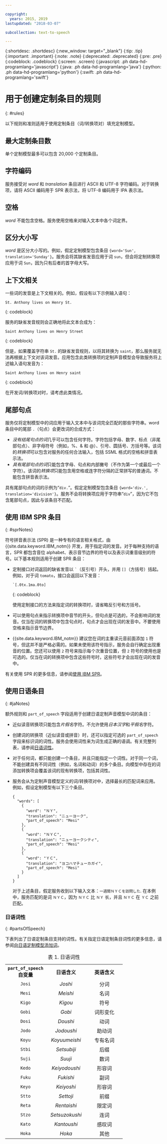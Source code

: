 ```yaml
---

copyright:
  years: 2015, 2019
lastupdated: "2018-03-07"

subcollection: text-to-speech

---
```


{:shortdesc: .shortdesc}
{:new_window: target="_blank"}
{:tip: .tip}
{:important: .important}
{:note: .note}
{:deprecated: .deprecated}
{:pre: .pre}
{:codeblock: .codeblock}
{:screen: .screen}
{:javascript: .ph data-hd-programlang='javascript'}
{:java: .ph data-hd-programlang='java'}
{:python: .ph data-hd-programlang='python'}
{:swift: .ph data-hd-programlang='swift'}

# 用于创建定制条目的规则
{: #rules}

以下规则和准则适用于使用定制条目（词/转换项对）填充定制模型。

## 最大定制条目数

单个定制模型最多可以包含 20,000 个定制条目。

## 字符编码

服务接受对 *word* 和 *translation* 条目进行 ASCII 和 UTF-8 字符编码。对于转换项，请将 ASCII 编码用于 SPR 表示法，将 UTF-8 编码用于 IPA 表示法。

## 空格

*word* 不能包含空格。服务使用空格来对输入文本中各个词定界。

## 区分大小写

*word* 是区分大小写的。例如，假定定制模型包含条目 `{word='Sun', translation='Sunday'}`。服务会将其缺省发音应用于词 `sun`，但会将定制转换项应用于词 `Sun`，因为只有后者的首字母大写。


## 上下文相关

一些词的发音是上下文相关的。例如，假设有以下示例输入语句：

```
St. Anthony lives on Henry St.
```
{: codeblock}

服务的缺省发音规则会正确地将此文本合成为：

```
Saint Anthony lives on Henry Street
```
{: codeblock}

但是，如果覆盖字符串 `St.` 的缺省发音规则，以将其转换为 `saint`，那么服务就无法再根据上下文对该词发音。应用包含此类转换项的定制声音模型会导致服务将上述输入语句发音为：

```
Saint Anthony lives on Henry saint
```
{: codeblock}

在开发词/转换项对时，请考虑此类情况。

## 尾部句点

服务仅将定制模型中的词应用于输入文本中与该词完全匹配的那些字符串。word 条目中的尾部 `.`（句点）会更改词的合成方式：

-   *没有结尾句点的词*几乎可以包含任何字符。字符包括字母、数字、标点（非尾部句点）、非字母符号（例如，%、&amp; 和 @）、引号、圆括号、方括号等。该词的*转换项*可以包含对服务的任何合法输入，包括 SSML 格式的空格和拼音表示法。
-   *具有尾部句点的词*只能包含字母、句点和内部撇号（不作为第一个或最后一个字符）。该词的*转换项*只能包含用空格或连字符分隔的正常拼写的普通词。不能包含拼音表示法。

具有尾部句点的词的示例为“`div.`”。假定定制模型包含条目 `{word='div.', translation='division'}`。服务不会将转换项应用于字符串“`div`”，因为它不包含尾部句点，因此与该条目不匹配。

## 使用 IBM SPR 条目
{: #sprNotes}

符号拼音表示法 (SPR) 是一种专有的语言相关格式，由 {{site.data.keyword.IBM_notm}} 开发，用于指定词的发音。对于每种支持的语言，SPR 都包含音位 alphabet、表示音节边界的符号以及表示词重音级别的符号。以下基本规则适用于创建 SPR 条目：

-   定制接口对词返回的缺省发音以 <code>&#96;</code>（反引号）开头，并用 `[]`（方括号）括起。例如，对于词 `tomato`，接口会返回以下发音：

    ```xml
    `[.0tx.1ma.0to]
    ```
    {: codeblock}

    使用定制接口的方法来指定词的转换项时，请省略反引号和方括号。
-   可以使用句点来指示转换项中音节的开头，但句点是可选的，不会影响词的发音。仅当在词的转换项中包含句点时，句点才会出现在词的发音中。不要使用空格来指示音节边界。
-   {{site.data.keyword.IBM_notm}} 建议您在词的主重读元音前面添加 `1` 符号，但这并不是严格必需的。如果未使用该符号指示，服务会自行确定出现重音的位置。您还可以使用 `2` 符号来指示每个次重音位置，但 `2` 符号的使用也是可选的。仅当在词的转换项中包含这些符号时，这些符号才会出现在词的发音中。

有关使用 SPR 的更多信息，请参阅[使用 IBM SPR](/docs/services/text-to-speech/SPRs.html)。

## 使用日语条目
{: #jaNotes}

额外规则和 `part_of_speech` 字段适用于创建日语定制声音模型中词的条目：

-   近似读音转换项只能包含*片假名*字符。不允许使用*日本汉字*和*平假名*字符。
-   创建词的转换项（近似读音或拼音）时，还可以指定可选的 `part_of_speech` 字段来标识词的词性。服务会使用词性来为词生成正确的语调。有关完整列表，请参阅[日语词性](#partsOfSpeech)。
-   对于任何词，都只能创建一个条目，并且只能指定一个词性。对于同一个词，不能创建具有不同词性（例如，名词和动词）的多个条目。向模型中存在的词添加转换项会覆盖该词的现有转换项，包括其词性。
-   服务会从为定制声音模型定义的词/转换项对中，选择最长的匹配词来应用。例如，假设定制模型有以下三个条目。

    <pre><code>{
      "words": [
        {
          "word": "&#65326;&#65337;",
          "translation": "&#12491;&#12517;&#12540;&#12520;&#12540;&#12463;",
          "part_of_speech": "Mesi"
        },
        {
          "word": "&#65326;&#65337;&#65315;",
          "translation": "&#12491;&#12517;&#12540;&#12520;&#12540;&#12463;&#12471;&#12486;&#12451;",
          "part_of_speech": "Mesi"
        },
        {
          "word": "&#65337;&#65315;",
          "translation": "&#12520;&#12467;&#12495;&#12510;&#12481;&#12517;&#12540;&#12459;&#12460;&#12452;",
          "part_of_speech": "Mesi"
        }
      ]
    }</code></pre>

    对于上述条目，假定服务收到以下输入文本：<code>&#19968;&#36913;&#38291;&#65326;&#65337;&#65315;&#12434;&#35370;&#21839;&#12375;&#12383;</code>. 在本例中，服务匹配的是词 <code>&#65326;&#65337;&#65315;</code>，因为 <code>&#65326;&#65337;&#65315;</code> 比 <code>&#65326;&#65337;</code> 长，并且 <code>&#65326;&#65337;&#65315;</code> 在 <code>&#65337;&#65315;</code> 之前匹配。

### 日语词性
{: #partsOfSpeech}

下表列出了日语定制条目支持的词性。有关指定日语定制条目词性的更多信息，请参阅[向日语定制模型添加词](/docs/services/text-to-speech/custom-entries.html#cuJapaneseAdd)。

<table style="width:75%">
  <caption>表 1. 日语词性</caption>
  <tr>
    <th style="text-align:center"><code>part_of_speech</code> 自变量</th>
    <th style="text-align:center; width:35%">日语含义</th>
    <th style="text-align:center; width:35%">英语含义</th>
  </tr>
  <tr>
    <td style="text-align:center"><code>Josi</code></td>
    <td style="text-align:center"><em>Joshi</em></td>
    <td style="text-align:center">分词</td>
  </tr>
  <tr>
    <td style="text-align:center"><code>Mesi</code></td>
    <td style="text-align:center"><em>Meishi</em></td>
    <td style="text-align:center">名词</td>
  </tr>
  <tr>
    <td style="text-align:center"><code>Kigo</code></td>
    <td style="text-align:center"><em>Kigou</em></td>
    <td style="text-align:center">符号</td>
  </tr>
  <tr>
    <td style="text-align:center"><code>Gobi</code></td>
    <td style="text-align:center"><em>Gobi</em></td>
    <td style="text-align:center">词形变化</td>
  </tr>
  <tr>
    <td style="text-align:center"><code>Dosi</code></td>
    <td style="text-align:center"><em>Doushi</em></td>
    <td style="text-align:center">动词</td>
  </tr>
  <tr>
    <td style="text-align:center"><code>Jodo</code></td>
    <td style="text-align:center"><em>Jodoushi</em></td>
    <td style="text-align:center">助动词</td>
  </tr>
  <tr>
    <td style="text-align:center"><code>Koyu</code></td>
    <td style="text-align:center"><em>Koyuumeishi</em></td>
    <td style="text-align:center">专有名词</td>
  </tr>
  <tr>
    <td style="text-align:center"><code>Stbi</code></td>
    <td style="text-align:center"><em>Setsubiji</em></td>
    <td style="text-align:center">后缀</td>
  </tr>
  <tr>
    <td style="text-align:center"><code>Suji</code></td>
    <td style="text-align:center"><em>Suuji</em></td>
    <td style="text-align:center">数词</td>
  </tr>
  <tr>
    <td style="text-align:center"><code>Kedo</code></td>
    <td style="text-align:center"><em>Keiyodoushi</em></td>
    <td style="text-align:center">形容词</td>
  </tr>
  <tr>
    <td style="text-align:center"><code>Fuku</code></td>
    <td style="text-align:center"><em>Fukishi</em></td>
    <td style="text-align:center">副词</td>
  </tr>
  <tr>
    <td style="text-align:center"><code>Keyo</code></td>
    <td style="text-align:center"><em>Keiyoshi</em></td>
    <td style="text-align:center">形容词</td>
  </tr>
  <tr>
    <td style="text-align:center"><code>Stto</code></td>
    <td style="text-align:center"><em>Settoji</em></td>
    <td style="text-align:center">前缀</td>
  </tr>
  <tr>
    <td style="text-align:center"><code>Reta</code></td>
    <td style="text-align:center"><em>Rentaishi</em></td>
    <td style="text-align:center">限定词</td>
  </tr>
  <tr>
    <td style="text-align:center"><code>Stzo</code></td>
    <td style="text-align:center"><em>Setsuzokushi</em></td>
    <td style="text-align:center">连词</td>
  </tr>
  <tr>
    <td style="text-align:center"><code>Kato</code></td>
    <td style="text-align:center"><em>Kantoushi</em></td>
    <td style="text-align:center">感叹词</td>
  </tr>
  <tr>
    <td style="text-align:center"><code>Hoka</code></td>
    <td style="text-align:center"><em>Hoka</em></td>
    <td style="text-align:center">其他</td>
  </tr>
</table>
